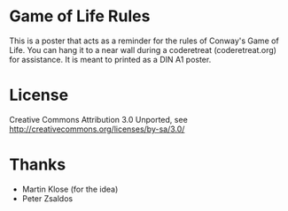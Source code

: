 Game of Life Rules
==================

This is a poster that acts as a reminder for the rules of Conway's Game of Life. You can hang it to a near wall during a coderetreat (coderetreat.org) for assistance. It is meant to printed as a DIN A1 poster.


License
=======
Creative Commons Attribution 3.0 Unported, see http://creativecommons.org/licenses/by-sa/3.0/

Thanks
======

 * Martin Klose (for the idea)
 * Peter Zsaldos
